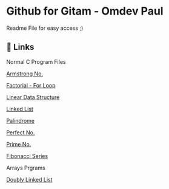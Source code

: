 
# Github for Gitam - Omdev Paul

Readme File for easy access ;)

## 🔗 Links 

Normal C Program Files

[Armstrong No.](https://github.com/Omdev-Paul/19ECB132/blob/main/armstrong_no.c)

[Factorial - For Loop](https://github.com/Omdev-Paul/19ECB132/blob/main/factorial.c)

[Linear Data Structure](https://github.com/Omdev-Paul/19ECB132/blob/main/linear_data_structure.c)

[Linked List](https://github.com/Omdev-Paul/19ECB132/blob/main/linked_list.c)

[Palindrome](https://github.com/Omdev-Paul/19ECB132/blob/main/palindrome.c)

[Perfect No.](https://github.com/Omdev-Paul/19ECB132/blob/main/perfect_number.c)

[Prime No.](https://github.com/Omdev-Paul/19ECB132/blob/main/prime.c)

[Fibonacci Series](https://github.com/Omdev-Paul/19ECB132/blob/main/fibonacci.c)

Arrays Prgrams

[Doubly Linked List](https://github.com/Omdev-Paul/19ECB132/blob/main/03_doubly_linked_list.c)

